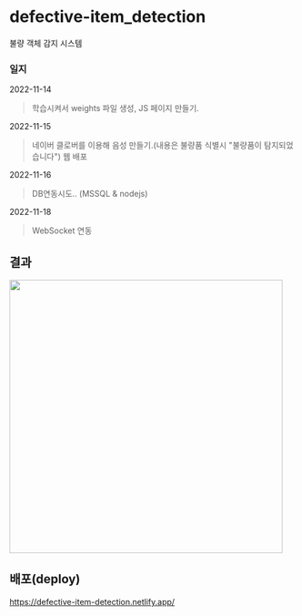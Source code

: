 # defective-item_detection
불량 객체 감지 시스템

### 일지

2022-11-14
> 학습시켜서 weights 파일 생성, JS 페이지 만들기.

2022-11-15
> 네이버 클로버를 이용해 음성 만들기.(내용은 불량품 식별시 "불량품이 탐지되었습니다")
> 웹 배포

2022-11-16
> DB연동시도.. (MSSQL & nodejs)

2022-11-18
> WebSocket 연동



## 결과
<img src ="https://user-images.githubusercontent.com/33335762/201943982-ee0c1d05-f334-4fd2-90d8-e8ffcbaabfa3.png" width="480"/>

## 배포(deploy)
https://defective-item-detection.netlify.app/



